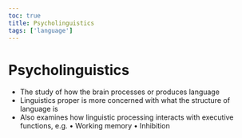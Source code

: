 ```yaml
---
toc: true
title: Psycholinguistics
tags: ['language']
---
```


# Psycholinguistics
- The study of how the brain processes or produces language
- Linguistics proper is more concerned with what the structure of language is
- Also examines how linguistic processing interacts with executive functions, e.g. • Working memory • Inhibition




